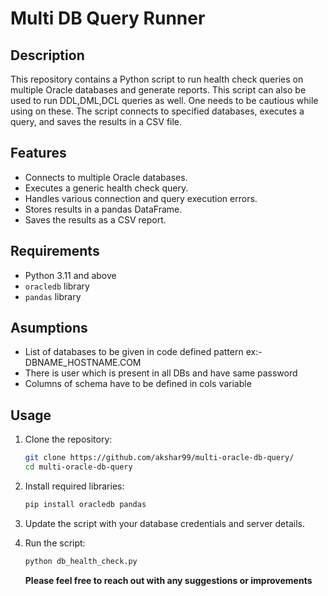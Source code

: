 # Multi DB Query Runner

## Description
This repository contains a Python script to run health check queries on multiple Oracle databases and generate reports. 
This script can also be used to run DDL,DML,DCL queries as well. One needs to be cautious while using on these. 
The script connects to specified databases, executes a query, and saves the results in a CSV file.

## Features
- Connects to multiple Oracle databases.
- Executes a generic health check query.
- Handles various connection and query execution errors.
- Stores results in a pandas DataFrame.
- Saves the results as a CSV report.

## Requirements
- Python 3.11 and above 
- `oracledb` library
- `pandas` library

## Asumptions
- List of databases to be given in code defined pattern ex:- DBNAME_HOSTNAME.COM
- There is user which is present in all DBs and have same password
- Columns of schema have to be defined in cols variable
## Usage
1. Clone the repository:
    ```bash
    git clone https://github.com/akshar99/multi-oracle-db-query/
    cd multi-oracle-db-query
    ```
2. Install required libraries:
    ```bash
    pip install oracledb pandas
    ```
3. Update the script with your database credentials and server details.
4. Run the script:
    ```bash
    python db_health_check.py
    ```

    **Please feel free to reach out with any suggestions or improvements**
